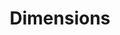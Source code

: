 ---
layout: default
bigquery: https://console.cloud.google.com/bigquery?p=covid-19-dimensions-ai&page=table&d=data&t=publications
contributors: Digital Science, https://www.digital-science.com/
cost: Free for personal, non-commercial use.
description: Dimensions contains more than 100 million publications, ranging from
  articles published in scholarly journals, books and book chapters, to preprints
  and conference proceedings. All publications are contextualized with linked data
  sets, funding, publications, patents, clinical trials, and policy documents. You
  can also view associated categories, funders, institutions, and researcher profiles.
documentation: https://docs.dimensions.ai/bigquery/index.html
last_edit: 04/05/2022, 10:00:10
location: https://www.dimensions.ai/products/free/
maintained_by: Digital Science, https://www.digital-science.com/
schema_fields:
- organisation_details
- associated_publication_pmid
- conference
- funder_org_acronyms
- clinical_trial_ids
- funding_amount
- linkout
- embargo_date
- established
- repository_name
- name
- research_orgs
- family_id
- associated_grant_ids
- current_assignee
- date_print
- funder_org_state_codes
- open_access_categories_v2
- funding_details
- active_years
- wikipedia_url
- license
- date_normal
- citation_string
- conditions
- status
- address
- family_members_ids
- book_title
- legal_events
- funder_org
- abstract
- legal_status
- research_org_countries
- granted_year
- research_org_cities
- arxiv_id
- expiration_year
- research_org_state_codes
- assignee_orgs
- original_abstract
- language
- types
- end_date
- application_number
- parent_id
- original_assignee
- resulting_publication_doi
- categories
- current_assignee_orgs
- funder_countries
- open_access_categories
- category_uoa
- year
- brief_title
- category_for
- date_imported_gbq
- resulting_publication_ids
- id
- funding_aud
- priority_date
- original_assignee_countries
- volume
- research_org_country_names
- research_org_city_names
- funding_currency
- cpc
- authors
- acronyms
- doi
- granted_date
- category_hrcs_hc
- kind
- relationships
- assignee_countries
- publication_ids
- created_date
- publication_date
- end_year
- reference_ids
- mesh_terms
- original_title
- citations_count
- grant_number
- funding_chf
- category_hrcs_rac
- category_rcdc
- email_address
- phase
- category_icrp_cso
- associated_publication_doi
- date
- associated_publication_id
- external_ids
- start_year
- repository_id
- investigators
- pmid
- inventor_names
- citations
- jurisdiction
- research_org_state_names
- funding_usd
- isbn
- patent_ids
- funding_cad
- family_count
- date_modified
- expiration_date
- funding_jpy
- subtitles
- foa_number
- acronym
- funding_cny
- concepts
- links
- eisbn
- funding_eur
- cited_by_ids
- registry
- filing_status
- proceedings_title
- issue
- category_hra
- date_inserted
- title
- funding_nzd
- supporting_grant_ids
- acknowledgements
- book_series_title
- description
- funder_org_countries
- repository_url
- ipcr
- aliases
- journal_lists
- source_id
- researcher_ids
- interventions
- funding_gbp
- type
- current_assignee_countries
- publisher
- journal
- publication_year
- funder_orgs
- priority_year
- mesh_headings
- filing_date
- category_bra
- associated_publication_arxiv_id
- labels
- start_date
- editors
- pages
- category_icrp_ct
- gender
- filing_year
- pmcid
- original_assignee_orgs
- category_sdg
- funder_org_cities
- metrics
- altmetrics
- date_online
shortname: dimensions
tags:
- scholarly literature
- patents
- funding
- clinical trials
- academic profiles
terms_of_use: 'Use of both the Dimensions COVID-19 dataset and full Dimensions dataset
  are subject to the Dimensions Terms of use: https://www.dimensions.ai/policies-terms-legal '
title: Dimensions
uuid: dcff88bd-fe6b-4fdb-8159-809bf9d7bc1c
---